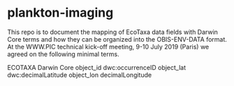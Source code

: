 # plankton-imaging

This repo is to document the mapping of EcoTaxa data fields with Darwin Core terms and how they can be organized into the OBIS-ENV-DATA format. At the WWW.PIC technical kick-off meeting, 9-10 July 2019 (Paris) we agreed on the following minimal terms.

ECOTAXA     Darwin Core
object_id   dwc:occurrenceID
object_lat  dwc:decimalLatitude
object_lon  decimalLongitude	
